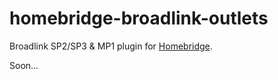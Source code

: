 # homebridge-broadlink-outlets

Broadlink SP2/SP3 & MP1 plugin for [Homebridge](https://github.com/nfarina/homebridge/).

Soon...
